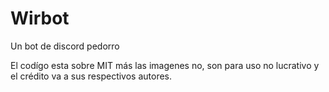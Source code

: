 # Wirbot
Un bot de discord pedorro

El codígo esta sobre MIT más las imagenes no, son para uso no lucrativo y el crédito va a sus respectivos autores.

